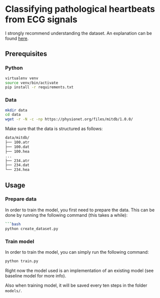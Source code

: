 # Classifying pathological heartbeats from ECG signals

I strongly recommend understanding the dataset. An explanation can be found [here](https://physionet.org/physiobank/database/html/mitdbdir/intro.htm).

## Prerequisites

### Python

```bash
virtualenv venv
source venv/bin/activate
pip install -r requirements.txt
```

### Data

```bash
mkdir data
cd data
wget -r -N -c -np https://physionet.org/files/mitdb/1.0.0/
```

Make sure that the data is structured as follows:

```bash
data/mitdb/
├── 100.atr
├── 100.dat
├── 100.hea
...
├── 234.atr
├── 234.dat
└── 234.hea
```

## Usage

### Prepare data

In order to train the model, you first need to prepare the data. 
This can be done by running the following command (this takes a while):

```bash
```bash
python create_dataset.py
```

### Train model

In order to train the model, you can simply run the following command:
```bash
python train.py
```

Right now the model used is an implementation of an existing model (see baseline model for more info).

Also when training model, it will be saved every ten steps in the folder `models/`.



